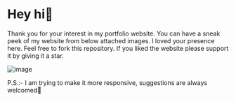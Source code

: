 # Hey hi👋

Thank you for your interest in my portfolio website. You can have a sneak peek of my website from below attached images. I loved your presence here. Feel free to fork this repository. If you liked the website please support it by giving it a star. 

![image](https://github.com/geeky01adarsh/portfolio/assets/74068552/b5f02e42-87c5-48b3-ad8d-9a9f797e6c62)


P.S.:- I am trying to make it more responsive, suggestions are always welcomed🤗
